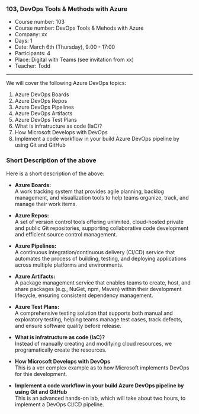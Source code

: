 ### 103, DevOps Tools & Methods with Azure

- Course number: 103
- Course number: DevOps Tools & Mehods with Azure
- Company: xx
- Days: 1
- Date: March 6th (Thursday), 9:00 - 17:00
- Participants: 4
- Place: Digital with Teams (see invitation from xx)
- Teacher: Todd

---

We will cover the following Azure DevOps topics:

1. Azure DevOps Boards
2. Azure DevOps Repos
3. Azure DevOps Pipelines
4. Azure DevOps Artifacts
5. Azure DevOps Test Plans
6. What is infratructure as code (IaC)?
7. How Microsoft Develops with DevOps
8. Implement a code workflow in your build Azure DevOps pipeline by using Git and GitHub

### Short Description of the above

Here is a short description of the above:

- **Azure Boards:**  
  A work tracking system that provides agile planning, backlog management, and visualization tools to help teams organize, track, and manage their work items.

- **Azure Repos:**  
  A set of version control tools offering unlimited, cloud-hosted private and public Git repositories, supporting collaborative code development and efficient source control management.

- **Azure Pipelines:**  
  A continuous integration/continuous delivery (CI/CD) service that automates the process of building, testing, and deploying applications across multiple platforms and environments.

- **Azure Artifacts:**  
  A package management service that enables teams to create, host, and share packages (e.g., NuGet, npm, Maven) within their development lifecycle, ensuring consistent dependency management.

- **Azure Test Plans:**  
  A comprehensive testing solution that supports both manual and exploratory testing, helping teams manage test cases, track defects, and ensure software quality before release.

- **What is infratructure as code (IaC)?**  
  Instead of manually creating and modifying cloud resources, we programatically create the resources.

- **How Microsoft Develops with DevOps**  
  This is a ver complex example as to how Microsoft implements DevOps for thie development.

- **Implement a code workflow in your build Azure DevOps pipeline by using Git and GitHub**  
  This is an advanced hands-on lab, which will take about two hours, to implement a DevOps CI/CD pipeline.

